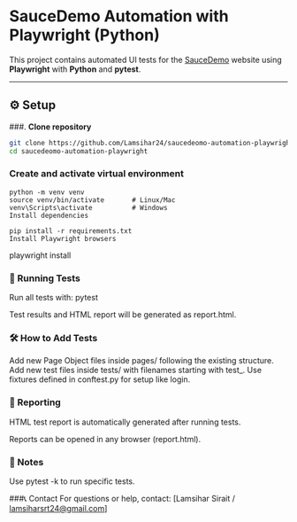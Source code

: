 # SauceDemo Automation with Playwright (Python)

This project contains automated UI tests for the [SauceDemo](https://www.saucedemo.com) website using **Playwright** with **Python** and **pytest**.

---

## ⚙️ Setup

###. **Clone repository**

```bash
git clone https://github.com/Lamsihar24/saucedeomo-automation-playwright.git
cd saucedeomo-automation-playwright
```

### Create and activate virtual environment
```
python -m venv venv
source venv/bin/activate       # Linux/Mac
venv\Scripts\activate          # Windows
Install dependencies
```
```
pip install -r requirements.txt
Install Playwright browsers
```
playwright install

### 🚀 Running Tests
Run all tests with:
pytest

Test results and HTML report will be generated as report.html.

### 🛠️ How to Add Tests
Add new Page Object files inside pages/ following the existing structure.
Add new test files inside tests/ with filenames starting with test_.
Use fixtures defined in conftest.py for setup like login.

### 📄 Reporting
HTML test report is automatically generated after running tests.

Reports can be opened in any browser (report.html).

### 🔖 Notes
Use pytest -k <keyword> to run specific tests.

###📞 Contact
For questions or help, contact: [Lamsihar Sirait / lamsiharsrt24@gmail.com]

